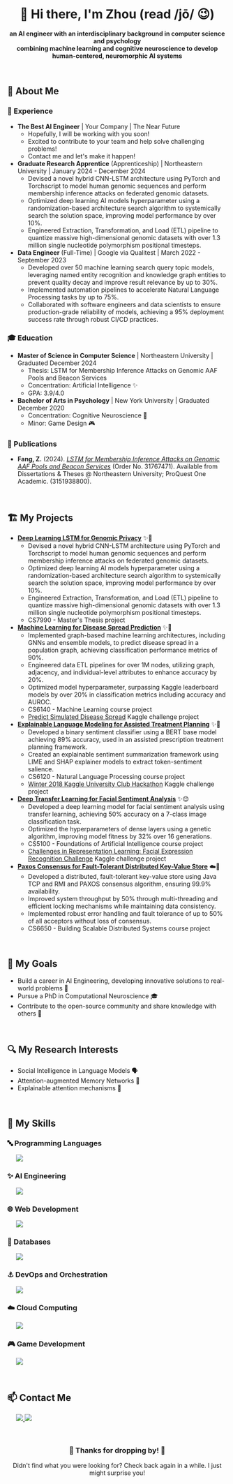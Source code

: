 <H1 align="middle"> 👋 Hi there, I'm Zhou (read /jō/ 😉) </H1>

<p align="middle"><strong>an AI engineer with an interdisciplinary background in computer science and psychology <br/> combining machine learning and cognitive neuroscience to develop human-centered, neuromorphic AI systems</strong></p>

<br>
<H2> 👤 About Me </H2>

<H3> 💼 Experience </H3>

- **The Best AI Engineer** | Your Company | The Near Future
    - Hopefully, I will be working with you soon!
    - Excited to contribute to your team and help solve challenging problems!
    - Contact me and let's make it happen!
- **Graduate Research Apprentice** (Apprenticeship) | Northeastern University | January 2024 - December 2024
    - Devised a novel hybrid CNN-LSTM architecture using PyTorch and Torchscript to model human genomic sequences and perform membership inference attacks on federated genomic datasets.
    - Optimized deep learning AI models hyperparameter using a randomization-based architecture search algorithm to systemically search the solution space, improving model performance by over 10%.
    - Engineered Extraction, Transformation, and Load (ETL) pipeline to quantize massive high-dimensional genomic datasets with over 1.3 million single nucleotide polymorphism positional timesteps.
- **Data Engineer** (Full-Time) | Google via Qualitest | March 2022 - September 2023
    - Developed over 50 machine learning search query topic models, leveraging named entity recognition and knowledge graph entities to prevent quality decay and improve result relevance by up to 30%.
    - Implemented automation pipelines to accelerate Natural Language Processing tasks by up to 75%.
    - Collaborated with software engineers and data scientists to ensure production-grade reliability of models, achieving a 95% deployment success rate through robust CI/CD practices.


<H3> 🎓 Education </H3>

- **Master of Science in Computer Science** | Northeastern University | Graduated December 2024
    - Thesis: LSTM for Membership Inference Attacks on Genomic AAF Pools and Beacon Services
    - Concentration: Artificial Intelligence ✨
    - GPA: 3.9/4.0
- **Bachelor of Arts in Psychology** | New York University | Graduated December 2020
    - Concentration: Cognitive Neuroscience 🧠
    - Minor: Game Design 🎮

<H3> 📝 Publications </H3>

- **Fang, Z.** (2024). [<i>LSTM for Membership Inference Attacks on Genomic AAF Pools and Beacon Services</i>](https://www.proquest.com/docview/3151938800) (Order No. 31767471). Available from Dissertations & Theses @ Northeastern University; ProQuest One Academic. (3151938800).

<br>
<H2> 🏗️ My Projects </H2>

- **[Deep Learning LSTM for Genomic Privacy](https://github.com/Fzhou1997/Masters-Research-Genomic-Privacy)** ✨🧬
    - Devised a novel hybrid CNN-LSTM architecture using PyTorch and Torchscript to model human genomic sequences and perform membership inference attacks on federated genomic datasets.
    - Optimized deep learning AI models hyperparameter using a randomization-based architecture search algorithm to systemically search the solution space, improving model performance by over 10%.
    - Engineered Extraction, Transformation, and Load (ETL) pipeline to quantize massive high-dimensional genomic datasets with over 1.3 million single nucleotide polymorphism positional timesteps.
    - CS7990 - Master's Thesis project
- **[Machine Learning for Disease Spread Prediction](https://github.com/Fzhou1997/Machine-Learning-Kaggle-Disease-Spread-Prediction)** ✨🦠
    - Implemented graph-based machine learning architectures, including GNNs and ensemble models, to predict disease spread in a population graph, achieving classification performance metrics of 90%.
    - Engineered data ETL pipelines for over 1M nodes, utilizing graph, adjacency, and individual-level attributes to enhance accuracy by 20%.
    - Optimized model hyperparameter, surpassing Kaggle leaderboard models by over 20% in classification metrics including accuracy and AUROC.
    - CS6140 - Machine Learning course project
    - [Predict Simulated Disease Spread](https://www.kaggle.com/competitions/predict-simulated-disease-spread-classification)
      Kaggle challenge project
- **[Explainable Language Modeling for Assisted Treatment Planning](https://github.com/Fzhou1997/Natural-Language-Processing-Research-Project)** ✨💊
    - Developed a binary sentiment classifier using a BERT base model achieving 89% accuracy, used in an assisted prescription treatment planning framework.
    - Created an explainable sentiment summarization framework using LIME and SHAP explainer models to extract token-sentiment salience.
    - CS6120 - Natural Language Processing course project
    - [Winter 2018 Kaggle University Club Hackathon](https://www.kaggle.com/datasets/jessicali9530/kuc-hackathon-winter-2018) Kaggle challenge project
- **[Deep Transfer Learning for Facial Sentiment Analysis](https://github.com/Fzhou1997/Foundations-of-AI-Optimized-Deep-Learning-for-Facial-Sentiment-Analysis)** ✨😊
    - Developed a deep learning model for facial sentiment analysis using transfer learning, achieving 50% accuracy on a 7-class image classification task.
    - Optimized the hyperparameters of dense layers using a genetic algorithm, improving model fitness by 32% over 16 generations.
    - CS5100 - Foundations of Artificial Intelligence course project
    - [Challenges in Representation Learning: Facial Expression Recognition Challenge](https://www.kaggle.com/c/challenges-in-representation-learning-facial-expression-recognition-challenge/overview) Kaggle challenge project
- **[Paxos Consensus for Fault-Tolerant Distributed Key-Value Store]()** ☁️🔑
    - Developed a distributed, fault-tolerant key-value store using Java TCP and RMI and PAXOS consensus algorithm, ensuring 99.9% availability.
    - Improved system throughput by 50% through multi-threading and efficient locking mechanisms while maintaining data consistency.
    - Implemented robust error handling and fault tolerance of up to 50% of all acceptors without loss of consensus.
    - CS6650 - Building Scalable Distributed Systems course project

<br>
<H2> 🌱 My Goals </H2>

- Build a career in AI Engineering, developing innovative solutions to real-world problems 💼
- Pursue a PhD in Computational Neuroscience 🎓
- Contribute to the open-source community and share knowledge with others 🧩

<br>
<H2> 🔍 My Research Interests </H2>

- Social Intelligence in Language Models 🗣️
- Attention-augmented Memory Networks 🧠
- Explainable attention mechanisms 🤔

<br>
<H2> 🧰 My Skills </H2>

<H3> 🔤 Programming Languages </H3>

<p align="left" style="margin-left: 20px;"> 
  <img src="https://skillicons.dev/icons?i=python,c,cpp,cs,java,js" />
</p>

<H3> ✨ AI Engineering </H3>


<p align="left" style="margin-left: 20px;">
  <img src="https://skillicons.dev/icons?i=tensorflow,pytorch" />
</p>

<H3> 🌐 Web Development </H3>

<p align="left" style="margin-left: 20px;"> 
  <img src="https://skillicons.dev/icons?i=angular,react,html,css" />
</p>

<H3> 🔢 Databases </H3>

<p align="left" style="margin-left: 20px;">
  <img src="https://skillicons.dev/icons?i=mysql,postgresql"/>
</p>

<H3> ⚓ DevOps and Orchestration </H3>

<p align="left" style="margin-left: 20px;">
  <img src="https://skillicons.dev/icons?i=kubernetes,docker"/>
</p>

<H3> ☁️ Cloud Computing </H3>

<p align="left" style="margin-left: 20px;">
  <img src="https://skillicons.dev/icons?i=aws,azure,googlecloud"/>
</p>

<H3> 🎮 Game Development </H3>

<p align="left" style="margin-left: 20px;">
  <img src="https://skillicons.dev/icons?i=unity,unrealengine"/>
</p>

<br>
<H2> 📫 Contact Me </H2>

<p align="left" style="margin-left: 20px;">
  <a href="https://linkedin.com/in/fzhou97" target="blank">
    <img src="https://skillicons.dev/icons?i=linkedin"/>
  </a>
  <a href="mailto:fzhou1997@gmail.com" target="blank">
    <img src="https://skillicons.dev/icons?i=gmail"/>
  </a>  
</p>

<br>
<H3 align="middle"> 🌟 Thanks for dropping by! 🌟 </H3>
<p align="middle"> Didn't find what you were looking for? Check back again in a while. I just might surprise you!</p>